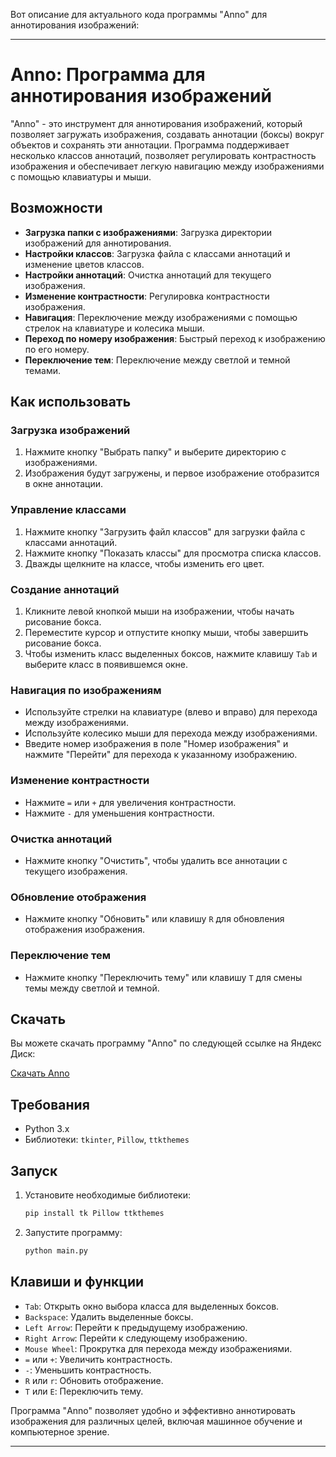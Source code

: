Вот описание для актуального кода программы "Anno" для аннотирования изображений:

---

# Anno: Программа для аннотирования изображений

"Anno" - это инструмент для аннотирования изображений, который позволяет загружать изображения, создавать аннотации (боксы) вокруг объектов и сохранять эти аннотации. Программа поддерживает несколько классов аннотаций, позволяет регулировать контрастность изображения и обеспечивает легкую навигацию между изображениями с помощью клавиатуры и мыши.

## Возможности

- **Загрузка папки с изображениями**: Загрузка директории изображений для аннотирования.
- **Настройки классов**: Загрузка файла с классами аннотаций и изменение цветов классов.
- **Настройки аннотаций**: Очистка аннотаций для текущего изображения.
- **Изменение контрастности**: Регулировка контрастности изображения.
- **Навигация**: Переключение между изображениями с помощью стрелок на клавиатуре и колесика мыши.
- **Переход по номеру изображения**: Быстрый переход к изображению по его номеру.
- **Переключение тем**: Переключение между светлой и темной темами.

## Как использовать

### Загрузка изображений
1. Нажмите кнопку "Выбрать папку" и выберите директорию с изображениями.
2. Изображения будут загружены, и первое изображение отобразится в окне аннотации.

### Управление классами
1. Нажмите кнопку "Загрузить файл классов" для загрузки файла с классами аннотаций.
2. Нажмите кнопку "Показать классы" для просмотра списка классов.
3. Дважды щелкните на классе, чтобы изменить его цвет.

### Создание аннотаций
1. Кликните левой кнопкой мыши на изображении, чтобы начать рисование бокса.
2. Переместите курсор и отпустите кнопку мыши, чтобы завершить рисование бокса.
3. Чтобы изменить класс выделенных боксов, нажмите клавишу `Tab` и выберите класс в появившемся окне.

### Навигация по изображениям
- Используйте стрелки на клавиатуре (влево и вправо) для перехода между изображениями.
- Используйте колесико мыши для перехода между изображениями.
- Введите номер изображения в поле "Номер изображения" и нажмите "Перейти" для перехода к указанному изображению.

### Изменение контрастности
- Нажмите `=` или `+` для увеличения контрастности.
- Нажмите `-` для уменьшения контрастности.

### Очистка аннотаций
- Нажмите кнопку "Очистить", чтобы удалить все аннотации с текущего изображения.

### Обновление отображения
- Нажмите кнопку "Обновить" или клавишу `R` для обновления отображения изображения.

### Переключение тем
- Нажмите кнопку "Переключить тему" или клавишу `T` для смены темы между светлой и темной.

## Скачать

Вы можете скачать программу "Anno" по следующей ссылке на Яндекс Диск:

[Скачать Anno](https://disk.yandex.ru/d/3Xjn2hIDP62xpg)

## Требования

- Python 3.x
- Библиотеки: `tkinter`, `Pillow`, `ttkthemes`

## Запуск

1. Установите необходимые библиотеки:
   ```sh
   pip install tk Pillow ttkthemes
   ```

2. Запустите программу:
   ```sh
   python main.py
   ```

## Клавиши и функции

- `Tab`: Открыть окно выбора класса для выделенных боксов.
- `Backspace`: Удалить выделенные боксы.
- `Left Arrow`: Перейти к предыдущему изображению.
- `Right Arrow`: Перейти к следующему изображению.
- `Mouse Wheel`: Прокрутка для перехода между изображениями.
- `=` или `+`: Увеличить контрастность.
- `-`: Уменьшить контрастность.
- `R` или `r`: Обновить отображение.
- `T` или `Е`: Переключить тему.

Программа "Anno" позволяет удобно и эффективно аннотировать изображения для различных целей, включая машинное обучение и компьютерное зрение.

---
